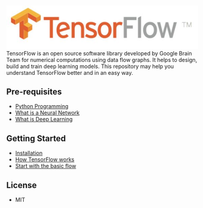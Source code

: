 <div align="center">
  <img src="https://github.com/gargraghav/tensorflow/blob/master/Images/TF_logo.JPG"><br>
</div>
TensorFlow is an open source software library developed by Google Brain Team for numerical computations using data flow graphs. It helps to design, build and train deep learning models. This repository may help you understand TensorFlow better and in an easy way.


## Pre-requisites
* [Python Programming](https://www.codecademy.com/learn/python)
* [What is a Neural Network](https://www.youtube.com/watch?v=P2HPcj8lRJE)
* [What is Deep Learning](https://www.youtube.com/watch?v=SQ67NBCLV98)

## Getting Started
* [Installation](https://github.com/gargraghav/tensorflow/blob/master/Documentation.pdf)
* [How TensorFlow works](https://github.com/gargraghav/tensorflow/blob/master/Learning%20Tensorflow/Working_of_TensorFlow.ipynb)
* [Start with the basic flow](https://github.com/gargraghav/tensorflow/tree/master/Learning%20Tensorflow)

## License

* MIT
